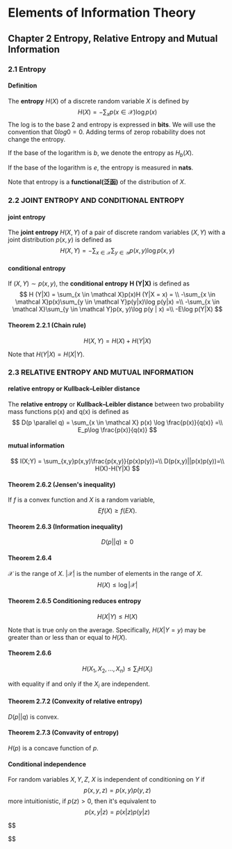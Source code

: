 # Elements of Information Theory

## Chapter 2 Entropy,  Relative Entropy and Mutual Information

### 2.1 Entropy

#### Definition

The **entropy** $H (X)$ of a discrete random variable $X$ is defined by
$$
H(X) = -\sum_{x}p(x \in \mathcal X)\log p(x)
$$
The log is to the base 2 and entropy is expressed in **bits**. We will use the convention that $0 log 0 = 0$. Adding terms of zerop robability does not change the entropy.

If the base of the logarithm is $b$, we denote the entropy as $H_b(X)$.

 If the base of the logarithm is $e$, the entropy is measured in **nats**.

 Note that entropy is a **functional(泛函)** of the distribution of $X$.



### 2.2 JOINT ENTROPY AND CONDITIONAL ENTROPY

#### joint entropy

The **joint entropy** $H (X, Y )$ of a pair of discrete random variables $(X, Y)$ with a joint distribution $p(x, y)$ is defined as
$$
H(X,Y) = -\sum_{x \in \mathcal X}\sum_{y \in \mathcal Y}p(x, y)\log p(x,y)
$$


#### conditional entropy

If $(X, Y ) \sim p(x, y)$, the **conditional entropy** **H (Y|X)** is defined as
$$
H (Y|X) = \sum_{x \in \mathcal X}p(x)H (Y|X = x) = \\
-\sum_{x \in \mathcal X}p(x)\sum_{y \in \mathcal Y}p(y|x)\log p(y|x) =\\
-\sum_{x \in \mathcal X}\sum_{y \in \mathcal Y}p(x, y)\log p(y | x) =\\
 -E\log p(Y|X)
$$


#### Theorem 2.2.1 (Chain rule)

$$
H (X, Y ) = H (X) + H (Y|X)
$$

Note that $H (Y|X) = H (X|Y )$.



### 2.3 RELATIVE ENTROPY AND MUTUAL INFORMATION

#### relative entropy or Kullback–Leibler distance

The **relative entropy** or **Kullback–Leibler distance** between two probability mass functions p(x) and q(x) is defined as
$$
D(p \parallel q) = \sum_{x \in \mathcal X} p(x) \log \frac{p(x)}{q(x)} =\\
E_p\log \frac{p(x)}{q(x)}
$$

#### mutual information

$$
I(X;Y) = \sum_{x,y}p(x,y)\frac{p(x,y)}{p(x)p(y)}=\\
D(p(x,y)||p(x)p(y))=\\
H(X)-H(Y|X)
$$



#### Theorem 2.6.2 (Jensen's inequality) 

If $f$ is a convex function and $X$ is a random variable,
$$
Ef(X)\geq f(EX).
$$



#### Theorem 2.6.3 (Information inequality)

$$
D(p||q) \ge 0
$$





#### Theorem 2.6.4

$\mathcal{X}$ is the range of $X$. $|\mathcal X|$ is the number of elements in the range of $X$.
$$
H(X) \le \log|\mathcal{X}|
$$

#### Theorem 2.6.5 Conditioning reduces entropy

$$
H(X|Y) \le H(X)
$$

Note that is true only on the average. Specifically,  $H(X|Y = y)$ may be greater than or less than or equal to $H(X)$.



#### Theorem 2.6.6 

$$
H(X_1, X_2, ..., X_n) \le \sum_iH(X_i)
$$

with equality if and only if the $X_i$ are independent.



#### Theorem 2.7.2 (Convexity of relative entropy)

$D(p||q)$ is convex.



#### Theorem 2.7.3 (Convavity of entropy)

$H(p)$ is a concave function of $p$.



#### Conditional independence

For random variables $X, Y,Z$, $X$ is independent of conditioning on $Y$ if 
$$
p(x,y,z) = p(x,y)p(y,z)
$$
more intuitionistic, if $p(z) > 0$, then it's equivalent to 
$$
p(x,y|z)=p(x|z)p(y|z)
$$

$$

$$
